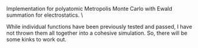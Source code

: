 Implementation for polyatomic Metropolis Monte Carlo with Ewald summation for electrostatics. \

While individual functions have been previously tested and passed, I have not thrown them all together into a cohesive simulation. So, there will be some kinks to work out.
